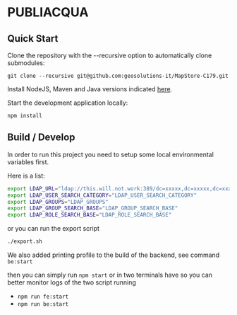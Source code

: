 # PUBLIACQUA

## Quick Start

Clone the repository with the --recursive option to automatically clone submodules:

`git clone --recursive git@github.com:geosolutions-it/MapStore-C179.git`

Install NodeJS, Maven and Java versions indicated [here](https://docs.mapstore.geosolutionsgroup.com/en/latest/developer-guide/requirements/).

Start the development application locally:

`npm install`

## Build / Develop

In order to run this project you need to setup some local environmental variables first.

Here is a list:

```sh
export LDAP_URL="ldap://this.will.not.work:389/dc=xxxxx,dc=xxxxx,dc=xxxxx"
export LDAP_USER_SEARCH_CATEGORY="LDAP_USER_SEARCH_CATEGORY"
export LDAP_GROUPS="LDAP_GROUPS"
export LDAP_GROUP_SEARCH_BASE="LDAP_GROUP_SEARCH_BASE"
export LDAP_ROLE_SEARCH_BASE="LDAP_ROLE_SEARCH_BASE"
```

or you can run the export script

```sh
./export.sh
```

We also added printing profile to the build of the backend, see command `be:start`

then you can simply run `npm start` or in two terminals have so you can better monitor logs of the two script running

- `npm run fe:start`
- `npm run be:start`
